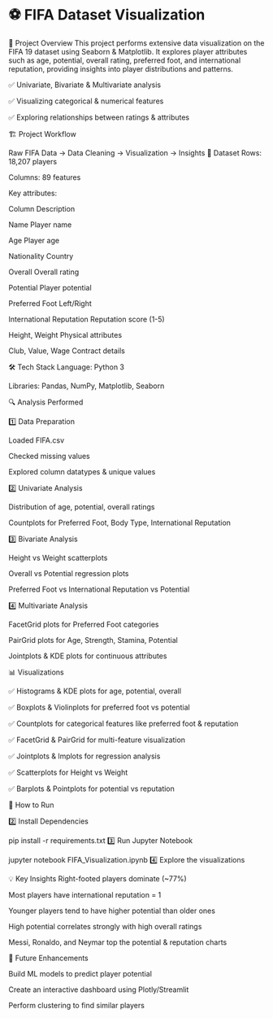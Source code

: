 # ⚽ FIFA Dataset Visualization
📌 Project Overview
This project performs extensive data visualization on the FIFA 19 dataset using Seaborn & Matplotlib. It explores player attributes such as age, potential, overall rating, preferred foot, and international reputation, providing insights into player distributions and patterns.

✅ Univariate, Bivariate & Multivariate analysis

✅ Visualizing categorical & numerical features

✅ Exploring relationships between ratings & attributes

🏗️ Project Workflow

Raw FIFA Data → Data Cleaning → Visualization → Insights
📂 Dataset
Rows: 18,207 players

Columns: 89 features

Key attributes:

Column	Description

Name	Player name

Age	Player age

Nationality	Country

Overall	Overall rating

Potential	Player potential

Preferred Foot	Left/Right

International Reputation	Reputation score (1-5)

Height, Weight	Physical attributes

Club, Value, Wage	Contract details


🛠️ Tech Stack
Language: Python 3

Libraries: Pandas, NumPy, Matplotlib, Seaborn

🔍 Analysis Performed

1️⃣ Data Preparation

Loaded FIFA.csv

Checked missing values

Explored column datatypes & unique values

2️⃣ Univariate Analysis

Distribution of age, potential, overall ratings

Countplots for Preferred Foot, Body Type, International Reputation

3️⃣ Bivariate Analysis

Height vs Weight scatterplots

Overall vs Potential regression plots

Preferred Foot vs International Reputation vs Potential

4️⃣ Multivariate Analysis

FacetGrid plots for Preferred Foot categories

PairGrid plots for Age, Strength, Stamina, Potential

Jointplots & KDE plots for continuous attributes

📊 Visualizations

✅ Histograms & KDE plots for age, potential, overall

✅ Boxplots & Violinplots for preferred foot vs potential

✅ Countplots for categorical features like preferred foot & reputation

✅ FacetGrid & PairGrid for multi-feature visualization

✅ Jointplots & lmplots for regression analysis

✅ Scatterplots for Height vs Weight

✅ Barplots & Pointplots for potential vs reputation

🚀 How to Run


2️⃣ Install Dependencies

pip install -r requirements.txt
3️⃣ Run Jupyter Notebook


jupyter notebook FIFA_Visualization.ipynb
4️⃣ Explore the visualizations

💡 Key Insights
Right-footed players dominate (~77%)

Most players have international reputation = 1

Younger players tend to have higher potential than older ones

High potential correlates strongly with high overall ratings

Messi, Ronaldo, and Neymar top the potential & reputation charts

📌 Future Enhancements

Build ML models to predict player potential

Create an interactive dashboard using Plotly/Streamlit

Perform clustering to find similar players
